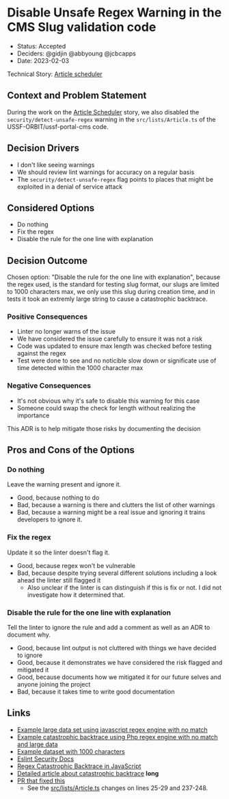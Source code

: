 # Disable Unsafe Regex Warning in the CMS Slug validation code

- Status: Accepted
- Deciders: @gidjin @abbyoung @jcbcapps
- Date: 2023-02-03

Technical Story: [Article scheduler](https://app.shortcut.com/orbit-truss/story/544/article-scheduler)

## Context and Problem Statement

During the work on the [Article Scheduler](https://app.shortcut.com/orbit-truss/story/544/article-scheduler) story, we also disabled the `security/detect-unsafe-regex` warning in the `src/lists/Article.ts` of the USSF-ORBIT/ussf-portal-cms code.

## Decision Drivers

- I don't like seeing warnings
- We should review lint warnings for accuracy on a regular basis
- The `security/detect-unsafe-regex` flag points to places that might be exploited in a denial of service attack

## Considered Options

- Do nothing
- Fix the regex
- Disable the rule for the one line with explanation

## Decision Outcome

Chosen option: "Disable the rule for the one line with explanation", because the regex used, is the standard for testing slug format, our slugs are limited to 1000 characters max, we only use this slug during creation time, and in tests it took an extremly large string to cause a catastrophic backtrace.

### Positive Consequences

- Linter no longer warns of the issue
- We have considered the issue carefully to ensure it was not a risk
- Code was updated to ensure max length was checked before testing against the regex
- Test were done to see and no noticible slow down or significate use of time detected within the 1000 character max

### Negative Consequences

- It's not obvious why it's safe to disable this warning for this case
- Someone could swap the check for length without realizing the importance

This ADR is to help mitigate those risks by documenting the decision

## Pros and Cons of the Options

### Do nothing

Leave the warning present and ignore it.

- Good, because nothing to do
- Bad, because a warning is there and clutters the list of other warnings
- Bad, because a warning might be a real issue and ignoring it trains developers to ignore it.

### Fix the regex

Update it so the linter doesn't flag it.

- Good, because regex won't be vulnerable
- Bad, because despite trying several different solutions including a look ahead the linter still flagged it
  - Also unclear if the linter is can distinguish if this is fix or not. I did not investigate how it determined that.

### Disable the rule for the one line with explanation

Tell the linter to ignore the rule and add a comment as well as an ADR to document why.

- Good, because lint output is not cluttered with things we have decided to ignore
- Good, because it demonstrates we have considered the risk flagged and mitigated it
- Good, because documents how we mitigated it for our future selves and anyone joining the project
- Bad, because it takes time to write good documentation

## Links

- [Example large data set using javascript regex engine with no match](https://regex101.com/r/UwIBPv/1)
- [Example catastrophic backtrace using Php regex engine with no match and large data](https://regex101.com/r/JL7h0n/1)
- [Example dataset with 1000 characters](https://regex101.com/r/1b03uh/1)
- [Eslint Security Docs](https://github.com/eslint-community/eslint-plugin-security/blob/main/docs/regular-expression-dos-and-node.md)
- [Regex Catastrophic Backtrace in JavaScript](https://javascript.info/regexp-catastrophic-backtracking)
- [Detailed article about catastrophic backtrace](https://www.regular-expressions.info/catastrophic.html) **long**
- [PR that fixed this](https://github.com/USSF-ORBIT/ussf-portal-cms/pull/258)
  - See the [src/lists/Article.ts](https://github.com/USSF-ORBIT/ussf-portal-cms/pull/258/files#diff-649e60de90721db0f671d39718f28e9534c1d7328c8ee4d32363b1c6f5ea52dc) changes on lines 25-29 and 237-248.

<!-- markdownlint-disable-file MD013 -->

